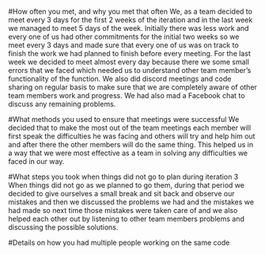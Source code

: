 #How often you met, and why you met that often
We, as a team decided to meet every 3 days for the first 2 weeks of the iteration and in the last week we managed to meet 5 days of the week. Initially there was less work and every one of us had other commitments for the initial two weeks so we meet every 3 days and made sure that every one of us was on track to finish the work we had planned to finish before every meeting. For the last week we decided to meet almost every day because there we some small errors that we faced which needed us to understand other team member’s functionality of the function. We also did discord meetings and code sharing on regular basis to make sure that we are completely aware of other team members work and progress. We had also mad a Facebook chat to discuss any remaining problems.

#What methods you used to ensure that meetings were successful
We decided that to make the most out of the team meetings each member will first speak the difficulties he was facing and others will try and help him out and after there the other members will do the same thing. This helped us in a way that we were most effective as a team in solving any difficulties we faced in our way.

#What steps you took when things did not go to plan during iteration 3
When things did not go as we planned to go them, during that period we decided to give ourselves a small break and sit back and observe our mistakes and then we discussed the problems we had and the mistakes we had made so next time those mistakes were taken care of and we also helped each other out by listening to other team members problems and discussing the possible solutions.

#Details on how you had multiple people working on the same code